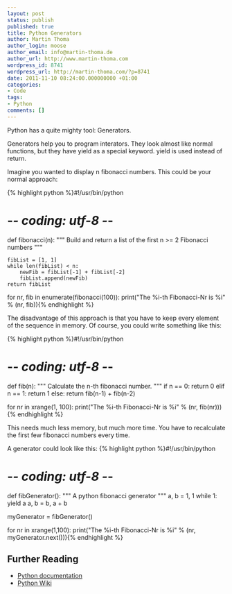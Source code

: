```yaml
---
layout: post
status: publish
published: true
title: Python Generators
author: Martin Thoma
author_login: moose
author_email: info@martin-thoma.de
author_url: http://www.martin-thoma.com
wordpress_id: 8741
wordpress_url: http://martin-thoma.com/?p=8741
date: 2011-11-10 08:24:00.000000000 +01:00
categories:
- Code
tags:
- Python
comments: []
---
```

Python has a quite mighty tool: Generators.

Generators help you to program interators. They look almost like normal functions, but they have yield as a special keyword. yield is used instead of return.

Imagine you wanted to display n fibonacci numbers. This could be your normal approach:

{% highlight python %}#!/usr/bin/python
# -*- coding: utf-8 -*-

def fibonacci(n):
    """ Build and return a list of the first 
        n >= 2 Fibonacci numbers """

    fibList = [1, 1]
    while len(fibList) < n:
        newFib = fibList[-1] + fibList[-2]
        fibList.append(newFib)
    return fibList

for nr, fib in enumerate(fibonacci(100)):
    print("The %i-th Fibonacci-Nr is %i" % (nr, fib)){% endhighlight %}

The disadvantage of this approach is that you have to keep every element of the sequence in memory. Of course, you could write something like this:

{% highlight python %}#!/usr/bin/python
# -*- coding: utf-8 -*-

def fib(n):
    """ Calculate the n-th fibonacci number. """
    if n == 0:
        return 0
    elif n == 1:
        return 1
    else:
        return fib(n-1) + fib(n-2)

for nr in xrange(1, 100):
    print("The %i-th Fibonacci-Nr is %i" % (nr, fib(nr))){% endhighlight %}

This needs much less memory, but much more time. You have to recalculate the first few fibonacci numbers every time.

A generator could look like this:
{% highlight python %}#!/usr/bin/python
# -*- coding: utf-8 -*-

def fibGenerator():
    """ A python fibonacci generator """
    a, b = 1, 1
    while 1:
        yield a
        a, b = b, a + b

myGenerator = fibGenerator()

for nr in xrange(1,100):
    print("The %i-th Fibonacci-Nr is %i" % (nr, myGenerator.next())){% endhighlight %}

<h2>Further Reading</h2>
<ul>
  <li><a href="http://docs.python.org/tutorial/classes.html#generators">Python documentation</a></li>
  <li><a href="http://wiki.python.org/moin/Generators">Python Wiki</a></li>
</ul>
